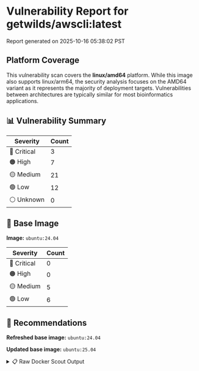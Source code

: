 # Vulnerability Report for getwilds/awscli:latest

Report generated on 2025-10-16 05:38:02 PST

## Platform Coverage

This vulnerability scan covers the **linux/amd64** platform. While this image also supports linux/arm64, the security analysis focuses on the AMD64 variant as it represents the majority of deployment targets. Vulnerabilities between architectures are typically similar for most bioinformatics applications.

## 📊 Vulnerability Summary

| Severity | Count |
|----------|-------|
| 🔴 Critical | 3 |
| 🟠 High | 7 |
| 🟡 Medium | 21 |
| 🟢 Low | 12 |
| ⚪ Unknown | 0 |

## 🐳 Base Image

**Image:** `ubuntu:24.04`

| Severity | Count |
|----------|-------|
| 🔴 Critical | 0 |
| 🟠 High | 0 |
| 🟡 Medium | 5 |
| 🟢 Low | 6 |

## 🔄 Recommendations

**Refreshed base image:** `ubuntu:24.04`

**Updated base image:** `ubuntu:25.04`

<details>
<summary>📋 Raw Docker Scout Output</summary>

```text
Target               │  getwilds/awscli:latest-amd64  │    3C     7H    21M    12L   
    digest             │  f25972119f53                          │                              
  Base image           │  ubuntu:24.04                          │    0C     0H     5M     6L   
  Refreshed base image │  ubuntu:24.04                          │    0C     0H     2M     5L   
                       │                                        │                  -3     -1   
  Updated base image   │  ubuntu:25.04                          │    0C     0H     2M     4L   
                       │                                        │                  -3     -2   

What's next:
    View vulnerabilities → docker scout cves getwilds/awscli:latest-amd64
    View base image update recommendations → docker scout recommendations getwilds/awscli:latest-amd64
    Include policy results in your quickview by supplying an organization → docker scout quickview getwilds/awscli:latest-amd64 --org <organization>
```
</details>
